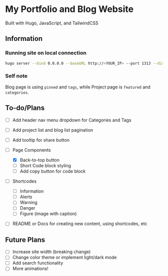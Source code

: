 # My Portfolio and Blog Website

Built with Hugo, JavaScript, and TailwindCSS

## Information

### Running site on local connection

```bash
hugo server --bind 0.0.0.0 --baseURL http://<YOUR_IP> --port 1313 --disableFastRender
```

### Self note

Blog page is using `pinned` and `tags`, while Project page is `featured` and `categories`.



## To-do/Plans

- [ ] Add header nav menu dropdown for Categories and Tags
- [ ] Add project list and blog list pagination
- [ ] Add tooltip for share button
- [ ] Page Components
    - [x] Back-to-top button
    - [ ] Short Code block styling
    - [ ] Add copy button for code block
- [ ] Shortcodes
    - [ ] Information
    - [ ] Alerts
    - [ ] Warning
    - [ ] Danger
    - [ ] Figure (image with caption)
- [ ] README or Docs for creating new content, using shortcodes, etc



## Future Plans

- [ ] Increase site width (breaking change)
- [ ] Change color theme or implement light/dark mode
- [ ] Add search functionality
- [ ] More animations!
